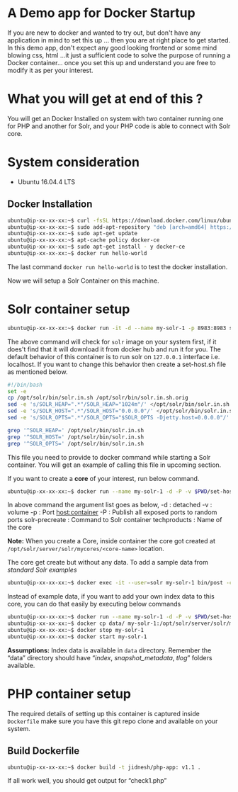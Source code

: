 # A Demo app for Docker Startup
If you are new to docker and wanted to try out, but don't have any application in mind to set this up ... then you are at right place to get started. 
In this demo app, don't expect any good looking frontend or some mind blowing css, html ...it just a sufficient code to solve the purpose of running a Docker container... once you set this up and understand you are free to modify it as per your interest. 

# What you will get at end of this ?
You will get an Docker Installed on system with two container running one for PHP and another for Solr, and your PHP code is able to connect with Solr core.  

# System consideration 
 - Ubuntu 16.04.4 LTS

## Docker Installation
```bash
ubuntu@ip-xx-xx-xx:~$ curl -fsSL https://download.docker.com/linux/ubuntu/gpg | sudo apt-key add -
ubuntu@ip-xx-xx-xx:~$ sudo add-apt-repository "deb [arch=amd64] https://download.docker.com/linux/ubuntu $(lsb_release -cs) stable"
ubuntu@ip-xx-xx-xx:~$ sudo apt-get update
ubuntu@ip-xx-xx-xx:~$ apt-cache policy docker-ce
ubuntu@ip-xx-xx-xx:~$ sudo apt-get install - y docker-ce
ubuntu@ip-xx-xx-xx:~$ docker run hello-world
```

The last command `docker run hello-world` is to test the docker installation.

Now we will setup a Solr Container on this machine.

# Solr container setup
```bash
ubuntu@ip-xx-xx-xx:~$ docker run -it -d --name my-solr-1 -p 8983:8983 solr
```
The above command will check for `solr` image on your system first, if it does't find that it will download it from docker hub and run it for you. 
The default behavior of this container is to run solr on `127.0.0.1` interface i.e. localhost. If you want to change this behavior then create a set-host.sh file as mentioned below. 
```bash
#!/bin/bash
set -e
cp /opt/solr/bin/solr.in.sh /opt/solr/bin/solr.in.sh.orig
sed -e 's/SOLR_HEAP=".*"/SOLR_HEAP="1024m"/' </opt/solr/bin/solr.in.sh.orig >/opt/solr/bin/solr.in.sh
sed -e 's/SOLR_HOST=".*"/SOLR_HOST="0.0.0.0"/' </opt/solr/bin/solr.in.sh.orig >/opt/solr/bin/solr.in.sh
sed -e 's/SOLR_OPTS=".*"/SOLR_OPTS="$SOLR_OPTS -Djetty.host=0.0.0.0"/' </opt/solr/bin/solr.in.sh.orig >/opt/solr/bin/solr.in.sh

grep '^SOLR_HEAP=' /opt/solr/bin/solr.in.sh
grep '^SOLR_HOST=' /opt/solr/bin/solr.in.sh
grep '^SOLR_OPTS=' /opt/solr/bin/solr.in.sh
``` 
This file you need to provide to docker command while starting a Solr container. You will get an example of calling this file in upcoming section.

If you want to create a **core** of your interest, run below command.
```bash
ubuntu@ip-xx-xx-xx:~$ docker run --name my-solr-1 -d -P -v $PWD/set-host.sh -p 8980:8983 solr solr-precreate techproducts
```
In above command the argument list goes as below,
-d : detached
-v : volume
-p : Port <host:container>
-P : Publish all exposed ports to random ports
solr-precreate : Command to Solr container
techproducts : Name of the core

**Note:** When you create a Core, inside container the core got created at `/opt/solr/server/solr/mycores/<core-name>` location. 

The core get create but without any data. To add a sample data from *standard Solr examples* 
```bash
ubuntu@ip-xx-xx-xx:~$ docker exec -it --user=solr my-solr-1 bin/post -c techproducts example/exampledocs/manufacturers.xml
```

Instead of example data, if you want to add your own index data to this core, you can do that easily by executing below commands 

```bash
ubuntu@ip-xx-xx-xx:~$ docker run --name my-solr-1 -d -P -v $PWD/set-host.sh -p 8980:8983 solr solr-precreate techproducts
ubuntu@ip-xx-xx-xx:~$ docker cp data/ my-solr-1:/opt/solr/server/solr/mycores/techproducts/
ubuntu@ip-xx-xx-xx:~$ docker stop my-solr-1
ubuntu@ip-xx-xx-xx:~$ docker start my-solr-1
```
**Assumptions:**
Index data is available in `data` directory. Remember the “data” directory should have “*index*, *snapshot_metadata*, *tlog*” folders available.

# PHP container setup
The required details of setting up this container is captured inside `Dockerfile` make sure you have this git repo clone and available on your system.

## Build Dockerfile
```bash
ubuntu@ip-xx-xx-xx:~$ docker build -t jidnesh/php-app: v1.1 .
```
If all work well, you should get output for “check1.php”

